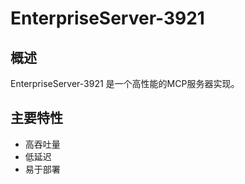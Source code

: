 # EnterpriseServer-3921

## 概述

EnterpriseServer-3921 是一个高性能的MCP服务器实现。

## 主要特性

- 高吞吐量
- 低延迟
- 易于部署
